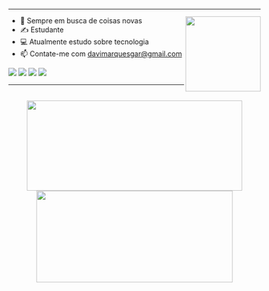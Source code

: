 <hr><img align="right" width="150" src="https://media.giphy.com/media/LmNwrBhejkK9EFP504/giphy.gif">

- 🔭 Sempre em busca de coisas novas
- ✍ Estudante
- 💻 Atualmente estudo sobre tecnologia
- 📫 Contate-me com davimarquesgar@gmail.com

<div style="display: inline_block">
  <img src="https://img.shields.io/badge/JavaScript-F7DF1E?style=for-the-badge&logo=javascript&logoColor=black">
  <img src="https://img.shields.io/badge/HTML5-E34F26?style=for-the-badge&logo=html5&logoColor=white">
  <img src="https://img.shields.io/badge/CSS3-1572B6?style=for-the-badge&logo=css3&logoColor=white">
  <img src="https://img.shields.io/badge/linux-white?style=for-the-badge&logo=linux&logoColor=black">
<div/>

<hr>
<br>

<div align="center">
  <a href="https://github.com/davi-marques">
  <img height="180em" width="430em" src="https://github-readme-stats.vercel.app/api?username=davi-marques&show_icons=true&theme=highcontrast&include_all_commits=true&count_private=true&hide_border=true&line_height=23&locale=pt-br">
  <img height="183em" width="392em" src="https://github-readme-stats.vercel.app/api/top-langs/?username=davi-marques&layout=compact&langs_count=7&theme=highcontrast&title_color=blue&hide_border=true&locale=pt-br">
</div>

 <!-- <img width="430em" src="https://github-readme-streak-stats.herokuapp.com/?user=davi-marques&include_all_commits=true&hide_border=true&theme=highcontrast"/>
